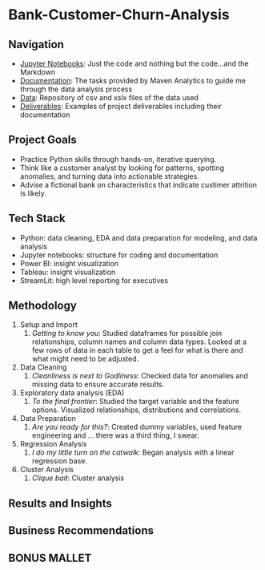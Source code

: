 # Bank-Customer-Churn-Analysis

## Navigation
- [Jupyter Notebooks](Code): Just the code and nothing but the code...and the Markdown
- [Documentation](Maven-Guide): The tasks provided by Maven Analytics to guide me through the data analysis process
- [Data](Data): Repository of csv and xslx files of the data used
- [Deliverables](deliverables): Examples of project deliverables including their documentation

## Project Goals
- Practice Python skills through hands-on, iterative querying.
- Think like a customer analyst by looking for patterns, spotting anomalies, and turning data into actionable strategies.
- Advise a fictional bank on characteristics that indicate custimer attrition is likely.

## Tech Stack
- Python: data cleaning, EDA and data preparation for modeling, and data analysis
- Jupyter notebooks: structure for coding and documentation
- Power BI: insight visualization
- Tableau: insight visualization
- StreamLit: high level reporting for executives

## Methodology
1. Setup and Import
    1. *Getting to know you*: Studied dataframes for possible join relationships, column names and column data types. Looked at a few rows of data in each table to get a feel for what is there and what might need to be adjusted. 
2. Data Cleaning
    1. *Cleanliness is next to Godliness*: Checked data for anomalies and missing data to ensure accurate results.
4. Exploratory data analysis (EDA)
    1. *To the final frontier*: Studied the target variable and the feature options. Visualized relationships, distributions and correlations.
6. Data Preparation
    1. *Are you ready for this?*: Created dummy variables, used feature engineering and ... there was a third thing, I swear.
8. Regression Analysis
    1. *I do my little turn on the catwalk*: Began analysis with a linear regression base.
10. Cluster Analysis
    1. *Clique bait*: Cluster analysis

## Results and Insights


## Business Recommendations


## BONUS MALLET <a name="more"></a>
